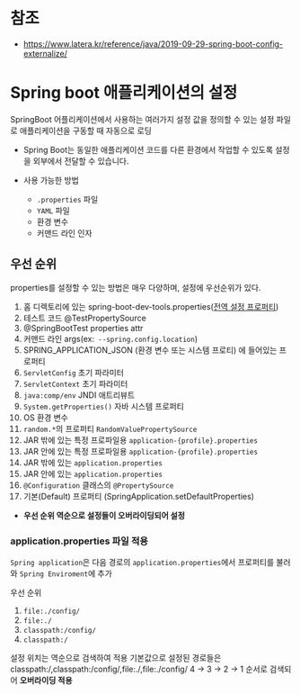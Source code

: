 # 참조
* https://www.latera.kr/reference/java/2019-09-29-spring-boot-config-externalize/

# Spring boot 애플리케이션의 설정
SpringBoot 어플리케이션에서 사용하는 여러가지 설정 값을 정의할 수 있는 설정 파일로 애플리케이션을 구동할 때 자동으로 로딩

* Spring Boot는 동일한 애플리케이션 코드를 다른 환경에서 작업할 수 있도록 설정을 외부에서 전달할 수 있습니다.

* 사용 가능한 방법
  + `.properties` 파일
  + `YAML` 파일
  + 환경 변수
  + 커맨드 라인 인자

## 우선 순위
properties를 설정할 수 있는 방법은 매우 다양하며, 설정에 우선순위가 있다.

1. 홈 디렉토리에 있는 spring-boot-dev-tools.properties([전역 설정 프로퍼티](https://docs.spring.io/spring-boot/docs/current/reference/html/using.html#using.devtools))
2. 테스트 코드 @TestPropertySource
3. @SpringBootTest properties attr
4. 커맨드 라인 args(ex:` --spring.config.location`)
5. SPRING_APPLICATION_JSON (환경 변수 또는 시스템 프로티) 에 들어있는 프로퍼티
6. `ServletConfig` 초기 파라미터
7. `ServletContext` 초기 파라미터
8. `java:comp/env` JNDI 애트리뷰트
9. `System.getProperties()` 자바 시스템 프로퍼티
10. OS 환경 변수
11. `random.*`의 프로퍼티 `RandomValuePropertySource`
12. JAR 밖에 있는 특정 프로파일용 `application-{profile}.properties`
13. JAR 안에 있는 특정 프로파일용 `application-{profile}.properties`
14. JAR 밖에 있는 `application.properties`
15. JAR 안에 있는 `application.properties`
16. `@Configuration` 클래스의 `@PropertySource`
17. 기본(Default) 프로퍼티 (SpringApplication.setDefaultProperties)

* **우선 순위 역순으로 설정들이 오버라이딩되어 설정**

### application.properties 파일 적용
`Spring application`은 다음 경로의 `application.properties`에서 프로퍼티를 불러와 `Spring Enviroment`에 추가

우선 순위
1. `file:./config/`
2. `file:./`
3. `classpath:/config/`
4. `classpath:/`

설정 위치는 역순으로 검색하여 적용
기본값으로 설정된 경로들은 classpath:/,classpath:/config/,file:./,file:./config/
4 -> 3 -> 2 -> 1 순서로 검색되어 **오버라이딩 적용**
